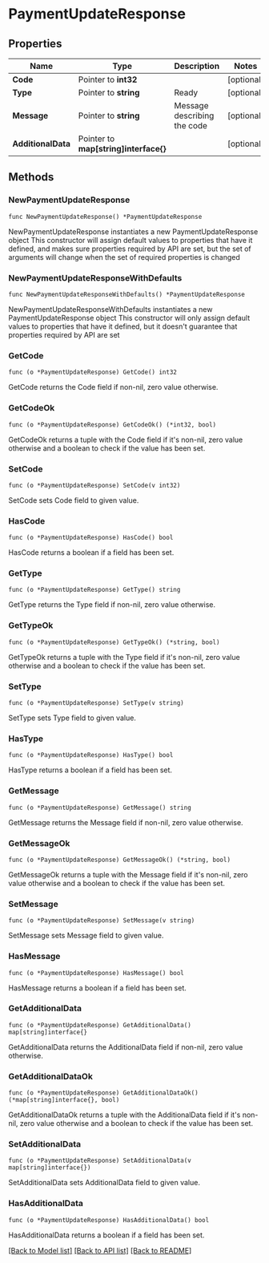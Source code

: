 # PaymentUpdateResponse

## Properties

Name | Type | Description | Notes
------------ | ------------- | ------------- | -------------
**Code** | Pointer to **int32** |  | [optional] 
**Type** | Pointer to **string** | Ready | [optional] 
**Message** | Pointer to **string** | Message describing the code | [optional] 
**AdditionalData** | Pointer to **map[string]interface{}** |  | [optional] 

## Methods

### NewPaymentUpdateResponse

`func NewPaymentUpdateResponse() *PaymentUpdateResponse`

NewPaymentUpdateResponse instantiates a new PaymentUpdateResponse object
This constructor will assign default values to properties that have it defined,
and makes sure properties required by API are set, but the set of arguments
will change when the set of required properties is changed

### NewPaymentUpdateResponseWithDefaults

`func NewPaymentUpdateResponseWithDefaults() *PaymentUpdateResponse`

NewPaymentUpdateResponseWithDefaults instantiates a new PaymentUpdateResponse object
This constructor will only assign default values to properties that have it defined,
but it doesn't guarantee that properties required by API are set

### GetCode

`func (o *PaymentUpdateResponse) GetCode() int32`

GetCode returns the Code field if non-nil, zero value otherwise.

### GetCodeOk

`func (o *PaymentUpdateResponse) GetCodeOk() (*int32, bool)`

GetCodeOk returns a tuple with the Code field if it's non-nil, zero value otherwise
and a boolean to check if the value has been set.

### SetCode

`func (o *PaymentUpdateResponse) SetCode(v int32)`

SetCode sets Code field to given value.

### HasCode

`func (o *PaymentUpdateResponse) HasCode() bool`

HasCode returns a boolean if a field has been set.

### GetType

`func (o *PaymentUpdateResponse) GetType() string`

GetType returns the Type field if non-nil, zero value otherwise.

### GetTypeOk

`func (o *PaymentUpdateResponse) GetTypeOk() (*string, bool)`

GetTypeOk returns a tuple with the Type field if it's non-nil, zero value otherwise
and a boolean to check if the value has been set.

### SetType

`func (o *PaymentUpdateResponse) SetType(v string)`

SetType sets Type field to given value.

### HasType

`func (o *PaymentUpdateResponse) HasType() bool`

HasType returns a boolean if a field has been set.

### GetMessage

`func (o *PaymentUpdateResponse) GetMessage() string`

GetMessage returns the Message field if non-nil, zero value otherwise.

### GetMessageOk

`func (o *PaymentUpdateResponse) GetMessageOk() (*string, bool)`

GetMessageOk returns a tuple with the Message field if it's non-nil, zero value otherwise
and a boolean to check if the value has been set.

### SetMessage

`func (o *PaymentUpdateResponse) SetMessage(v string)`

SetMessage sets Message field to given value.

### HasMessage

`func (o *PaymentUpdateResponse) HasMessage() bool`

HasMessage returns a boolean if a field has been set.

### GetAdditionalData

`func (o *PaymentUpdateResponse) GetAdditionalData() map[string]interface{}`

GetAdditionalData returns the AdditionalData field if non-nil, zero value otherwise.

### GetAdditionalDataOk

`func (o *PaymentUpdateResponse) GetAdditionalDataOk() (*map[string]interface{}, bool)`

GetAdditionalDataOk returns a tuple with the AdditionalData field if it's non-nil, zero value otherwise
and a boolean to check if the value has been set.

### SetAdditionalData

`func (o *PaymentUpdateResponse) SetAdditionalData(v map[string]interface{})`

SetAdditionalData sets AdditionalData field to given value.

### HasAdditionalData

`func (o *PaymentUpdateResponse) HasAdditionalData() bool`

HasAdditionalData returns a boolean if a field has been set.


[[Back to Model list]](../README.md#documentation-for-models) [[Back to API list]](../README.md#documentation-for-api-endpoints) [[Back to README]](../README.md)


